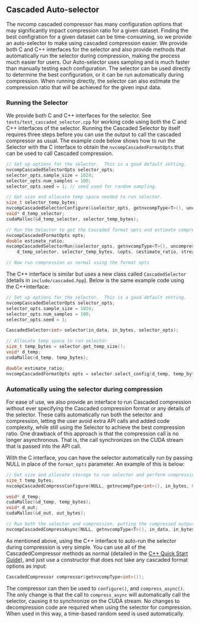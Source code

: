 ## Cascaded Auto-selector

The nvcomp cascaded compressor has many configuration options that may significantly impact compression ratio
for a given dataset.
Finding the best configration for a given dataset can be time-consuming, so we provide an auto-selector
to make using cascaded compression easier. We provide both C and C++ interfaces for the selector and also provide
methods that automatically run the selector during compression, making the process much easier for users. Our Auto-selector 
uses sampling and is
much faster than manually testing each configuration.  The selector can be used directly to determine the best
configuration, or it can be run automatically during compression.  When running directly, the selector can
also estimate the compression ratio that will be achieved for the given input data.

### Running the Selector

We provide both C and C++ interfaces for the selector. 
See `tests/test_cascaded_selector.cpp` for working code using both the C and C++ interfaces of
the selector. Running the Cascaded Selector by itself requires three steps before you can use the output to call
the cascaded compressor as usual.  The example code below shows how to run the Selector with the C interface to obtain
the `nvcompCascadedFormatOpts` that can be used to call Cascaded compression. 

```c++
// Set up options for the selector.  This is a good default setting.
nvcompCascadedSelectorOpts selector_opts;
selector_opts.sample_size = 1024;
selector_opts.num_samples = 100;
selector_opts.seed = 1; // seed used for random sampling.

// Get size and allocate temp space needed to run selector.
size_t selector_temp_bytes;
nvcompCascadedSelectorConfigure(&selector_opts, getnvcompType<T>(), uncompressed_bytes, &selector_temp_bytes);
void* d_temp_selector;
cudaMalloc(&d_temp_selector, selector_temp_bytes);

// Run the Selector to get the Cascaded format opts and estimate compression ratio
nvcompCascadedFormatOpts opts;
double estimate_ratio;
nvcompCascadedSelectorRun(&selector_opts, getnvcompType<T>(), uncompressed_data, uncompressed_bytes, 
    d_temp_selector, selector_temp_bytes, &opts, &estimate_ratio, stream);

// Now run compression as normal using the format opts
```

The C++ interface is similar but uses a new class called `CascadedSelector` (details in `include/cascaded.hpp`).
Below is the same example code using the C++interface:

```c++
// Set up options for the selector.  This is a good default setting.
nvcompCascadedSelectorOpts selector_opts;
selector_opts.sample_size = 1024;
selector_opts.num_samples = 100;
selector_opts.seed = 1;

CascadedSelector<int> selector(in_data, in_bytes, selector_opts);

// Allocate temp space to run selector
size_t temp_bytes = selector.get_temp_size();
void* d_temp;
cudaMalloc(d_temp, temp_bytes);

double estimate_ratio;
nvcompCascadedFormatOpts opts = selector.select_config(d_temp, temp_bytes, &estimate_ratio, stream);
```

### Automatically using the selector during compression

For ease of use, we also provide an interface to run Cascaded compression without ever specifying the
Cascaded compression format or any details of the selector. These calls automatically run both the selector and compression,
letting the user avoid extra API calls and added code complexity, while still using the Selector
to achieve the best compression ratio.  One drawback of this approach is that the compression
call is no longer asynchronous.  That is, the call synchronizes on the CUDA stream that is passed
into the API call.  

With the C interface, you can have the selector automatically run by passing NULL in place of the `format_opts`
parameter.  An example of this is below:

```c++
// Get size and allocate storage to run selector and perform compression
size_t temp_bytes;
nvcompCascadedCompressConfigure(NULL, getnvcompType<int>(), in_bytes, &metadata_bytes, &temp_bytes, &out_bytes);

void* d_temp;
cudaMalloc(&d_temp, temp_bytes);
void* d_out;
cudaMalloc(&d_out, out_bytes);

// Run both the selector and compression, putting the compressed output in d_out
nvcompCascadedCompressAsync(NULL, getnvcompType<T>(), in_data, in_bytes, d_temp, temp_bytes, d_out, out_bytes, stream);
```

As mentioned above, using the C++ interface to auto-run the selector during compression is very simple. You can use all 
of the CascadedCompressor methods as normal (detailed in the [C++ Quick Start Guide](cpp_quickstart.md)), and just 
use a constructor that does not take any cascaded format options as input:

```c++
CascadedCompressor compressor(getnvcompType<int>());
```

The compressor can then be used to `configure()`, and `compress_async()`.  The only change is that
the call to `compress_async` will automatically call the selector, causing it to synchronize on the CUDA stream.
No changes to decompression code are required when using the selector for compression.  When used in this
way, a time-based random seed is used automatically.
